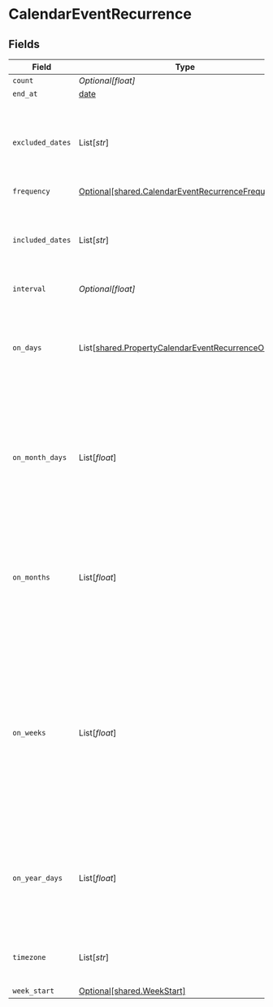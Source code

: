 # CalendarEventRecurrence


## Fields

| Field                                                                                                                                                            | Type                                                                                                                                                             | Required                                                                                                                                                         | Description                                                                                                                                                      |
| ---------------------------------------------------------------------------------------------------------------------------------------------------------------- | ---------------------------------------------------------------------------------------------------------------------------------------------------------------- | ---------------------------------------------------------------------------------------------------------------------------------------------------------------- | ---------------------------------------------------------------------------------------------------------------------------------------------------------------- |
| `count`                                                                                                                                                          | *Optional[float]*                                                                                                                                                | :heavy_minus_sign:                                                                                                                                               | N/A                                                                                                                                                              |
| `end_at`                                                                                                                                                         | [date](https://docs.python.org/3/library/datetime.html#date-objects)                                                                                             | :heavy_minus_sign:                                                                                                                                               | N/A                                                                                                                                                              |
| `excluded_dates`                                                                                                                                                 | List[*str*]                                                                                                                                                      | :heavy_minus_sign:                                                                                                                                               | dates to exclude from the recurrence, defaults to undefined (no exclusions)                                                                                      |
| `frequency`                                                                                                                                                      | [Optional[shared.CalendarEventRecurrenceFrequency]](../../models/shared/calendareventrecurrencefrequency.md)                                                     | :heavy_minus_sign:                                                                                                                                               | N/A                                                                                                                                                              |
| `included_dates`                                                                                                                                                 | List[*str*]                                                                                                                                                      | :heavy_minus_sign:                                                                                                                                               | dates to include in the recurrence, defaults to undefined (no inclusions)                                                                                        |
| `interval`                                                                                                                                                       | *Optional[float]*                                                                                                                                                | :heavy_minus_sign:                                                                                                                                               | N/A                                                                                                                                                              |
| `on_days`                                                                                                                                                        | List[[shared.PropertyCalendarEventRecurrenceOnDays](../../models/shared/propertycalendareventrecurrenceondays.md)]                                               | :heavy_minus_sign:                                                                                                                                               | days of the week to repeat on, defaults to undefined (every day), only used if frequency is WEEKLY                                                               |
| `on_month_days`                                                                                                                                                  | List[*float*]                                                                                                                                                    | :heavy_minus_sign:                                                                                                                                               | days of the month to repeat on, defaults to undefined (every day), only used if frequency is MONTHLY                                                             |
| `on_months`                                                                                                                                                      | List[*float*]                                                                                                                                                    | :heavy_minus_sign:                                                                                                                                               | months of the year to repeat on, defaults to undefined (every month), only used if frequency is YEARLY, January is 1                                             |
| `on_weeks`                                                                                                                                                       | List[*float*]                                                                                                                                                    | :heavy_minus_sign:                                                                                                                                               | week ordinals for BYDAY (e.g., -1 for last, -2 for second-to-last, 1 for first, 2 for second), only used with on_days. 0 is used for days without week ordinals. |
| `on_year_days`                                                                                                                                                   | List[*float*]                                                                                                                                                    | :heavy_minus_sign:                                                                                                                                               | days of the year to repeat on, defaults to undefined (every day), only used if frequency is YEARLY                                                               |
| `timezone`                                                                                                                                                       | List[*str*]                                                                                                                                                      | :heavy_minus_sign:                                                                                                                                               | timezone, defaults to undefined (no timezone)                                                                                                                    |
| `week_start`                                                                                                                                                     | [Optional[shared.WeekStart]](../../models/shared/weekstart.md)                                                                                                   | :heavy_minus_sign:                                                                                                                                               | N/A                                                                                                                                                              |
